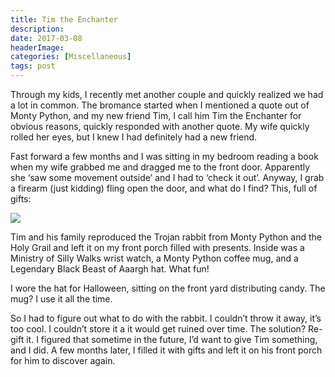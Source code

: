 ```yaml
---
title: Tim the Enchanter
description: 
date: 2017-03-08
headerImage: 
categories: [Miscellaneous]
tags: post
---
```


Through my kids, I recently met another couple and quickly realized we had a lot in common. The bromance started when I mentioned a quote out of Monty Python, and my new friend Tim, I call him Tim the Enchanter for obvious reasons, quickly responded with another quote. My wife quickly rolled her eyes, but I knew I had definitely had a new friend.

Fast forward a few months and I was sitting in my bedroom reading a book when my wife grabbed me and dragged me to the front door. Apparently she ‘saw some movement outside’ and I had to ‘check it out’. Anyway, I grab a firearm (just kidding) fling open the door, and what do I find? This, full of gifts:

![](/images/2017/tim-the-enchanter-01.png)

Tim and his family reproduced the Trojan rabbit from Monty Python and the Holy Grail and left it on my front porch filled with presents. Inside was a Ministry of Silly Walks wrist watch, a Monty Python coffee mug, and a Legendary Black Beast of Aaargh hat. What fun!

I wore the hat for Halloween, sitting on the front yard distributing candy. The mug? I use it all the time.

So I had to figure out what to do with the rabbit. I couldn’t throw it away, it’s too cool. I couldn’t store it a it would get ruined over time. The solution? Re-gift it. I figured that sometime in the future, I’d want to give Tim something, and I did. A few months later, I filled it with gifts and left it on his front porch for him to discover again.